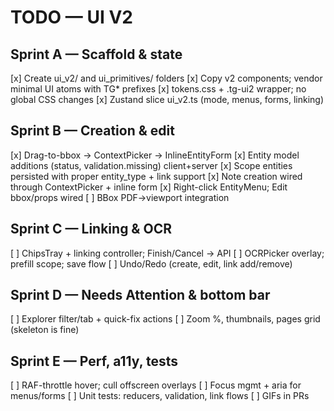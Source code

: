 # TODO — UI V2

## Sprint A — Scaffold & state
[x] Create ui_v2/ and ui_primitives/ folders
[x] Copy v2 components; vendor minimal UI atoms with TG* prefixes
[x] tokens.css + .tg-ui2 wrapper; no global CSS changes
[x] Zustand slice ui_v2.ts (mode, menus, forms, linking)

## Sprint B — Creation & edit
[x] Drag-to-bbox → ContextPicker → InlineEntityForm
[x] Entity model additions (status, validation.missing) client+server
[x] Scope entities persisted with proper entity_type + link support
[x] Note creation wired through ContextPicker + inline form
[x] Right-click EntityMenu; Edit bbox/props wired
[ ] BBox PDF→viewport integration

## Sprint C — Linking & OCR
[ ] ChipsTray + linking controller; Finish/Cancel → API
[ ] OCRPicker overlay; prefill scope; save flow
[ ] Undo/Redo (create, edit, link add/remove)

## Sprint D — Needs Attention & bottom bar
[ ] Explorer filter/tab + quick-fix actions
[ ] Zoom %, thumbnails, pages grid (skeleton is fine)

## Sprint E — Perf, a11y, tests
[ ] RAF-throttle hover; cull offscreen overlays
[ ] Focus mgmt + aria for menus/forms
[ ] Unit tests: reducers, validation, link flows
[ ] GIFs in PRs
